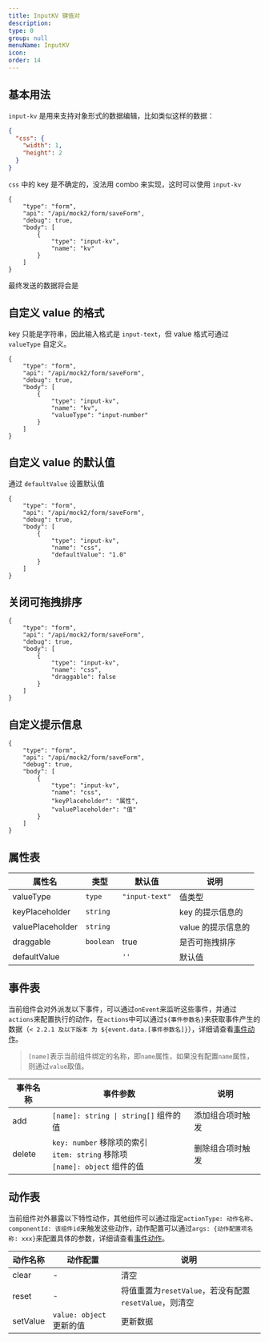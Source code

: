 ```yaml
---
title: InputKV 键值对
description:
type: 0
group: null
menuName: InputKV
icon:
order: 14
---
```


## 基本用法

`input-kv` 是用来支持对象形式的数据编辑，比如类似这样的数据：

```json
{
  "css": {
    "width": 1,
    "height": 2
  }
}
```

`css` 中的 key 是不确定的，没法用 combo 来实现，这时可以使用 `input-kv`

```schema: scope="body"
{
    "type": "form",
    "api": "/api/mock2/form/saveForm",
    "debug": true,
    "body": [
        {
            "type": "input-kv",
            "name": "kv"
        }
    ]
}
```

最终发送的数据将会是

## 自定义 value 的格式

key 只能是字符串，因此输入格式是 `input-text`，但 value 格式可通过 `valueType` 自定义。

```schema: scope="body"
{
    "type": "form",
    "api": "/api/mock2/form/saveForm",
    "debug": true,
    "body": [
        {
            "type": "input-kv",
            "name": "kv",
            "valueType": "input-number"
        }
    ]
}
```

## 自定义 value 的默认值

通过 `defaultValue` 设置默认值

```schema: scope="body"
{
    "type": "form",
    "api": "/api/mock2/form/saveForm",
    "debug": true,
    "body": [
        {
            "type": "input-kv",
            "name": "css",
            "defaultValue": "1.0"
        }
    ]
}
```

## 关闭可拖拽排序

```schema: scope="body"
{
    "type": "form",
    "api": "/api/mock2/form/saveForm",
    "debug": true,
    "body": [
        {
            "type": "input-kv",
            "name": "css",
            "draggable": false
        }
    ]
}
```

## 自定义提示信息

```schema: scope="body"
{
    "type": "form",
    "api": "/api/mock2/form/saveForm",
    "debug": true,
    "body": [
        {
            "type": "input-kv",
            "name": "css",
            "keyPlaceholder": "属性",
            "valuePlaceholder": "值"
        }
    ]
}
```

## 属性表

| 属性名           | 类型      | 默认值         | 说明               |
| ---------------- | --------- | -------------- | ------------------ |
| valueType        | `type`    | `"input-text"` | 值类型             |
| keyPlaceholder   | `string`  |                | key 的提示信息的   |
| valuePlaceholder | `string`  |                | value 的提示信息的 |
| draggable        | `boolean` | true           | 是否可拖拽排序     |
| defaultValue     |           | `''`           | 默认值             |

## 事件表

当前组件会对外派发以下事件，可以通过`onEvent`来监听这些事件，并通过`actions`来配置执行的动作，在`actions`中可以通过`${事件参数名}`来获取事件产生的数据（`< 2.2.1 及以下版本 为 ${event.data.[事件参数名]}`），详细请查看[事件动作](../../docs/concepts/event-action)。

> `[name]`表示当前组件绑定的名称，即`name`属性，如果没有配置`name`属性，则通过`value`取值。

| 事件名称 | 事件参数                                                                             | 说明             |
| -------- | ------------------------------------------------------------------------------------ | ---------------- |
| add      | `[name]: string \| string[]` 组件的值                                                | 添加组合项时触发 |
| delete   | `key: number` 移除项的索引<br />`item: string` 移除项<br />`[name]: object` 组件的值 | 删除组合项时触发 |

## 动作表

当前组件对外暴露以下特性动作，其他组件可以通过指定`actionType: 动作名称`、`componentId: 该组件id`来触发这些动作，动作配置可以通过`args: {动作配置项名称: xxx}`来配置具体的参数，详细请查看[事件动作](../../docs/concepts/event-action#触发其他组件的动作)。

| 动作名称 | 动作配置                 | 说明                                                   |
| -------- | ------------------------ | ------------------------------------------------------ |
| clear    | -                        | 清空                                                   |
| reset    | -                        | 将值重置为`resetValue`，若没有配置`resetValue`，则清空 |
| setValue | `value: object` 更新的值 | 更新数据                                               |
